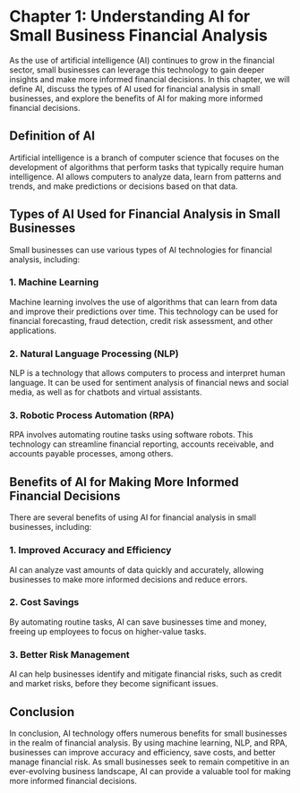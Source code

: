 Chapter 1: Understanding AI for Small Business Financial Analysis
=================================================================

As the use of artificial intelligence (AI) continues to grow in the financial sector, small businesses can leverage this technology to gain deeper insights and make more informed financial decisions. In this chapter, we will define AI, discuss the types of AI used for financial analysis in small businesses, and explore the benefits of AI for making more informed financial decisions.

Definition of AI
----------------

Artificial intelligence is a branch of computer science that focuses on the development of algorithms that perform tasks that typically require human intelligence. AI allows computers to analyze data, learn from patterns and trends, and make predictions or decisions based on that data.

Types of AI Used for Financial Analysis in Small Businesses
-----------------------------------------------------------

Small businesses can use various types of AI technologies for financial analysis, including:

### 1. Machine Learning

Machine learning involves the use of algorithms that can learn from data and improve their predictions over time. This technology can be used for financial forecasting, fraud detection, credit risk assessment, and other applications.

### 2. Natural Language Processing (NLP)

NLP is a technology that allows computers to process and interpret human language. It can be used for sentiment analysis of financial news and social media, as well as for chatbots and virtual assistants.

### 3. Robotic Process Automation (RPA)

RPA involves automating routine tasks using software robots. This technology can streamline financial reporting, accounts receivable, and accounts payable processes, among others.

Benefits of AI for Making More Informed Financial Decisions
-----------------------------------------------------------

There are several benefits of using AI for financial analysis in small businesses, including:

### 1. Improved Accuracy and Efficiency

AI can analyze vast amounts of data quickly and accurately, allowing businesses to make more informed decisions and reduce errors.

### 2. Cost Savings

By automating routine tasks, AI can save businesses time and money, freeing up employees to focus on higher-value tasks.

### 3. Better Risk Management

AI can help businesses identify and mitigate financial risks, such as credit and market risks, before they become significant issues.

Conclusion
----------

In conclusion, AI technology offers numerous benefits for small businesses in the realm of financial analysis. By using machine learning, NLP, and RPA, businesses can improve accuracy and efficiency, save costs, and better manage financial risk. As small businesses seek to remain competitive in an ever-evolving business landscape, AI can provide a valuable tool for making more informed financial decisions.
